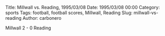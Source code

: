 Title: Millwall vs. Reading, 1995/03/08
Date: 1995/03/08 00:00
Category: sports
Tags: football, football scores, Millwall, Reading
Slug: millwall-vs-reading
Author: carbonero


Millwall 2 - 0 Reading
